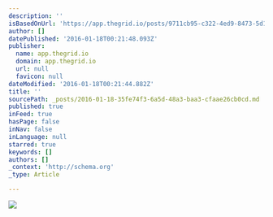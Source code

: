 ```yaml
---
description: ''
isBasedOnUrl: 'https://app.thegrid.io/posts/9711cb95-c322-4ed9-8473-5d1e024cf72c/edit'
author: []
datePublished: '2016-01-18T00:21:48.093Z'
publisher:
  name: app.thegrid.io
  domain: app.thegrid.io
  url: null
  favicon: null
dateModified: '2016-01-18T00:21:44.882Z'
title: ''
sourcePath: _posts/2016-01-18-35fe74f3-6a5d-48a3-baa3-cfaae26cb0cd.md
published: true
inFeed: true
hasPage: false
inNav: false
inLanguage: null
starred: true
keywords: []
authors: []
_context: 'http://schema.org'
_type: Article

---
```

![](https://imgflo.herokuapp.com/graph/vahj1ThiexotieMo/a1aa24de76f89170ca07306703236fc7/passthrough.png?height=132&input=https%3A%2F%2Fs3-us-west-2.amazonaws.com%2Fthe-grid-img%2Fp%2Fb0bfe59fbb41100036f3a34ff42b18e4accb976a.png&width=701)